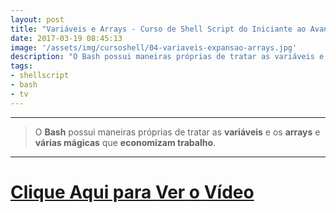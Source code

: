 ```yaml
---
layout: post
title: "Variáveis e Arrays - Curso de Shell Script do Iniciante ao Avançado"
date: 2017-03-19 08:45:13
image: '/assets/img/cursoshell/04-variaveis-expansao-arrays.jpg'
description: "O Bash possui maneiras próprias de tratar as variáveis e os arrays e várias mágicas que economizam trabalho."
tags:
- shellscript
- bash
- tv
---
```


***

> O __Bash__ possui maneiras próprias de tratar as __variáveis__ e os __arrays__ e __várias mágicas__ que __economizam trabalho__.

***


# [Clique Aqui para Ver o Vídeo](https://www.youtube.com/watch?v=HTc2TTnfuNc)


<script async src="https://pagead2.googlesyndication.com/pagead/js/adsbygoogle.js"></script>

<!-- Informat -->
<ins class="adsbygoogle"
 style="display:block"
 data-ad-client="ca-pub-2838251107855362"
 data-ad-slot="2327980059"
 data-ad-format="auto"
 data-full-width-responsive="true"></ins>

<script>
(adsbygoogle = window.adsbygoogle || []).push({});
</script>

